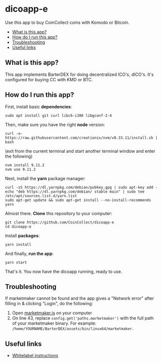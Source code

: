 # dicoapp-e

Use this app to buy CoinCollect coins with Komodo or Bitcoin.

- [What is this app?](#what-is-this-app)
- [How do I run this app?](#how-do-i-run-this-app)
- [Troubleshooting](#troubleshooting)
- [Useful links](#useful-links)

## What is this app?

This app implements BarterDEX for doing decentralized ICO's, dICO's. It's configured for buying CC with KMD or BTC.

## How do I run this app?

First, install basic **dependencies**:

    sudo apt install git curl libc6-i386 libgconf-2-4

Then, make sure you have the right **node** version:

    curl -o- https://raw.githubusercontent.com/creationix/nvm/v0.33.11/install.sh | bash

(exit from the current terminal and start another terminal window and enter the following)

    nvm install 9.11.2
    nvm use 9.11.2

Next, install the **yarn** package manager:

    curl -sS https://dl.yarnpkg.com/debian/pubkey.gpg | sudo apt-key add -
    echo "deb https://dl.yarnpkg.com/debian/ stable main" | sudo tee /etc/apt/sources.list.d/yarn.list
    sudo apt-get update && sudo apt-get install --no-install-recommends yarn

Almost there. **Clone** this repository to your computer:

    git clone https://github.com/CoinCollect/dicoapp-e
    cd dicoapp-e

Install **packages**:

    yarn install

And finally, **run the app**:

    yarn start

That's it. You now have the dicoapp running, ready to use.

## Troubleshooting

If marketmaker cannot be found and the app gives a "Network error" after filling in & clicking "Login", do the following:

1. Open [marketmaker.js](https://github.com/CoinCollect/dicoapp-e/blob/coincollect/app/main/plugins/marketmaker.js#L43) on your computer
2. On line 43, replace `config.get('paths.marketmaker')` with the full path of your marketmaker binary. For example: `/home/YOURNAME/BarterDEX/assets/bin/linux64/marketmaker`.

## Useful links

- [Whitelabel instructions](https://github.com/KomodoPlatform/dicoapp-e/blob/master/docs/whitelabel.md)
